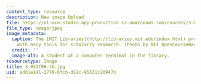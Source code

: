 ```yaml
---
content_type: resource
description: New image Upload
file: https://ol-ocw-studio-app-production.s3.amazonaws.com/courses/3-093-information-exploration-becoming-a-savvy-scholar-fall-2006/ad01e14127786fcbd62c95631c20947b_3-093f06-th.jpg
file_type: image/jpeg
image_metadata:
  caption: The [MIT Libraries](http://libraries.mit.edu/index.html) provide students
    with many tools for scholarly research. (Photo by MIT OpenCourseWare.)
  credit: ''
  image-alt: A student at a computer terminal in the library.
resourcetype: Image
title: 3-093f06-th.jpg
uid: ad01e141-2778-6fcb-d62c-95631c20947b
---
```

